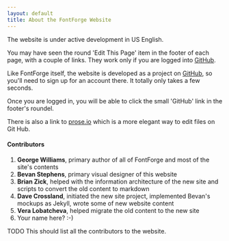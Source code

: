 ```yaml
---
layout: default
title: About the FontForge Website
---
```


The website is under active development in US English. 

You may have seen the round 'Edit This Page' item in the footer of each page, with a couple of links. They work only if you are logged into [GitHub](http://github.com).

Like FontForge itself, the website is developed as a project on [GitHub](http://github.com), so you'll need to sign up for an account there. It totally only takes a few seconds.

Once you are logged in, you will be able to click the small 'GitHub' link in the footer's roundel.

There is also a link to [prose.io](http://prose.io) which is a more elegant way to edit files on Git Hub.

#### Contributors

1. __George Williams__, primary author of all of FontForge and most of the site's contents
2. __Bevan Stephens__, primary visual designer of this website
3. __Brian Zick__, helped with the information architecture of the new site and scripts to convert the old content to markdown
4. __Dave Crossland__, initiated the new site project, implemented Bevan's mockups as Jekyll, wrote some of new website content 
5. __Vera Lobatcheva__, helped migrate the old content to the new site
6. Your name here? :-)


TODO This should list all the contributors to the website.